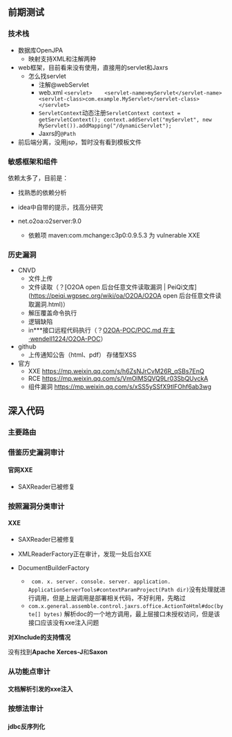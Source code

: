 ## 前期测试

### 技术栈

* 数据库OpenJPA
  * 映射支持XML和注解两种
* web框架，目前看来没有使用，直接用的servlet和Jaxrs
  * 怎么找servlet
    * 注解@webServlet
    * web.xml `<servlet>    <servlet-name>myServlet</servlet-name>    <servlet-class>com.example.MyServlet</servlet-class> </servlet>`
    * `ServletContext`动态注册`ServletContext context = getServletContext();
      context.addServlet("myServlet", new MyServlet()).addMapping("/dynamicServlet");`
    * Jaxrs的`@Path`
* 前后端分离，没用jsp，暂时没有看到模板文件

### 敏感框架和组件

依赖太多了，目前是：

* 找熟悉的依赖分析
* idea中自带的提示，找高分研究

* net.o2oa:o2server:9.0
  * 依赖项 maven:com.mchange:c3p0:0.9.5.3 为 vulnerable  XXE


### 历史漏洞

* CNVD
  * 文件上传
  * 文件读取（？[O2OA open 后台任意文件读取漏洞 | PeiQi文库](https://peiqi.wgpsec.org/wiki/oa/O2OA/O2OA open 后台任意文件读取漏洞.html)）
  * 解压覆盖命令执行
  * 逻辑缺陷
  * in***接口远程代码执行（？[O2OA-POC/POC.md 在主 ·wendell1224/O2OA-POC](https://github.com/wendell1224/O2OA-POC/blob/main/POC.md)）
* github
  * 上传通知公告（html、pdf） 存储型XSS
* 官方
  * XXE https://mp.weixin.qq.com/s/h6ZsNJrCvM26R_qSBs7EnQ
  * RCE https://mp.weixin.qq.com/s/VmOlMSQVQ9Lr03SbQUvckA
  * 组件漏洞 https://mp.weixin.qq.com/s/xSS5ySSfX9tIFOhf6ab3wg

## 深入代码

### 主要路由

### 借鉴历史漏洞审计

#### 官网XXE

* SAXReader已被修复

### 按照漏洞分类审计

#### XXE

* SAXReader已被修复

* XMLReaderFactory正在审计，发现一处后台XXE
* DocumentBuilderFactory
  * ` com. x. server. console. server. application. ApplicationServerTools#contextParamProject(Path dir)`没有处理就进行调用，但是上层调用是部署相关代码，不好利用，先略过
  * `com.x.general.assemble.control.jaxrs.office.ActionToHtml#doc(byte[] bytes)` 解析doc的一个地方调用，最上层接口未授权访问，但是该接口应该没有xxe注入问题

**对XInclude的支持情况**

没有找到**Apache Xerces-J**和**Saxon**

### 从功能点审计

#### 文档解析引发的xxe注入



### 按想法审计

#### jdbc反序列化